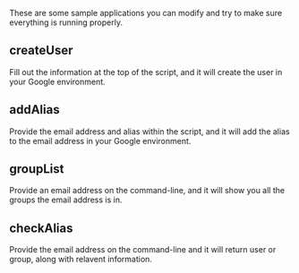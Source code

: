 These are some sample applications you can modify and try to make sure everything is running properly.
## createUser
Fill out the information at the top of the script, and it will create the user in your Google environment.
## addAlias
Provide the email address and alias within the script, and it will add the alias to the email address in your Google environment.
## groupList
Provide an email address on the command-line, and it will show you all the groups the email address is in.
## checkAlias
Provide the email address on the command-line and it will return user or group, along with relavent information.
